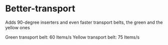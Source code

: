 # Better-transport
Adds 90-degree inserters and even faster transport belts, the green and the yellow ones

Green transport belt: 60 Items/s
Yellow transport belt: 75 Items/s

